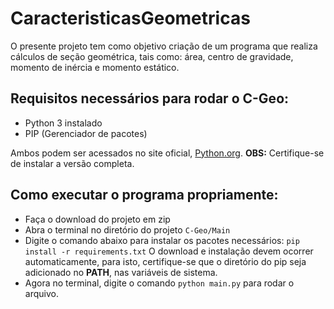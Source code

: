 # CaracteristicasGeometricas

O presente projeto tem como objetivo criação de um programa que realiza cálculos de seção geométrica, tais como: área, centro de gravidade, momento de inércia e momento estático.

## Requisitos necessários para rodar o C-Geo:
- Python 3 instalado
- PIP (Gerenciador de pacotes)

Ambos podem ser acessados no site oficial, [Python.org](https://www.python.org).
**OBS:** Certifique-se de instalar a versão completa.

## Como executar o programa propriamente:
- Faça o download do projeto em zip
- Abra o terminal no diretório do projeto `C-Geo/Main`
- Digite o comando abaixo para instalar os pacotes necessários:
  `pip install -r requirements.txt`
  O download e instalação devem ocorrer automaticamente, para isto, certifique-se que o diretório do pip seja adicionado no **PATH**, nas variáveis de sistema.
- Agora no terminal, digite o comando `python main.py` para rodar o arquivo.
